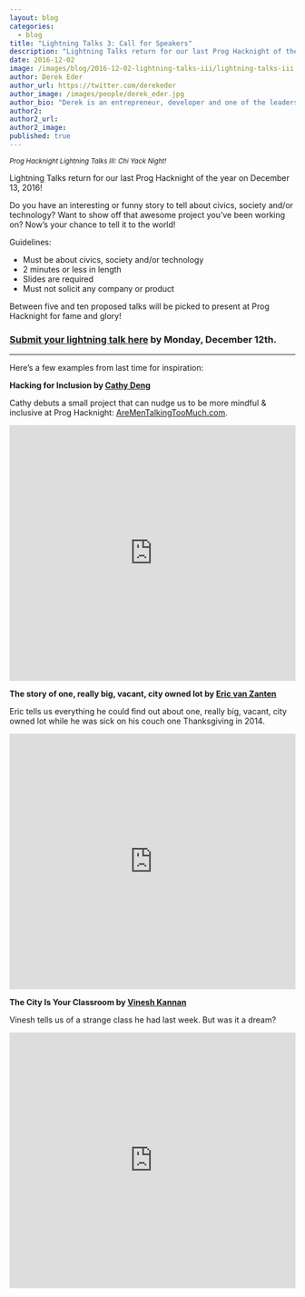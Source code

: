 ```yaml
---
layout: blog
categories: 
  - blog
title: "Lightning Talks 3: Call for Speakers"
description: "Lightning Talks return for our last Prog Hacknight of the year! Do you have an interesting or funny story to tell about civics, society and/or technology? Want to show off that awesome project you’ve been working on? Now’s your chance to tell it to the world!"
date: 2016-12-02
image: /images/blog/2016-12-02-lightning-talks-iii/lightning-talks-iii.jpg
author: Derek Eder
author_url: https://twitter.com/derekeder
author_image: /images/people/derek_eder.jpg
author_bio: "Derek is an entrepreneur, developer and one of the leaders of the civic technology community in Chicago. He is a co-founder and partner at DataMade — a company that tells stories and builds tools with data — and is the lead organizer for Prog Hacknight."
author2: 
author2_url: 
author2_image: 
published: true
---
```


<p class="text-center"><img src="/images/blog/2016-12-02-lightning-talks-iii/lightning-talks-iii.jpg" alt="" class="img-thumbnail" /><br />

<small>
    <em>Prog Hacknight Lightning Talks III: Chi Yack Night!</em>
</small>
</p>

Lightning Talks return for our last Prog Hacknight of the year on December 13, 2016!

Do you have an interesting or funny story to tell about civics, society and/or technology? Want to show off that awesome project you’ve been working on? Now’s your chance to tell it to the world!

Guidelines:

* Must be about civics, society and/or technology
* 2 minutes or less in length
* Slides are required
* Must not solicit any company or product

Between five and ten proposed talks will be picked to present at Prog Hacknight for fame and glory!

### [Submit your lightning talk here](https://docs.google.com/forms/d/e/1FAIpQLSfdF60qMBBrmywkLwaovyzAvYaTtQIsr4kt4wa6wmrR3uYr6g/viewform) by Monday, December 12th.

---

Here’s a few examples from last time for inspiration:

**Hacking for Inclusion by [Cathy Deng](https://twitter.com/cthydng)**

Cathy debuts a small project that can nudge us to be more mindful & inclusive at Prog Hacknight: [AreMenTalkingTooMuch.com](http://AreMenTalkingTooMuch.com).

<p><iframe frameborder="0" height="450" src="https://www.youtube.com/embed/ePoUs5ZgjB4" width="100%"></iframe></p>

**The story of one, really big, vacant, city owned lot by [Eric van Zanten](http://twitter.com/evanzanten)**

Eric tells us everything he could find out about one, really big, vacant, city owned lot while he was sick on his couch one Thanksgiving in 2014.

<p><iframe frameborder="0" height="450" src="https://www.youtube.com/embed/vG1nwjwUlqc" width="100%"></iframe></p>


**The City Is Your Classroom by [Vinesh Kannan](https://twitter.com/vineshgkannan)**

Vinesh tells us of a strange class he had last week. But was it a dream?

<p><iframe frameborder="0" height="450" src="https://www.youtube.com/embed/-Q9iAXpWxjA" width="100%"></iframe></p>

